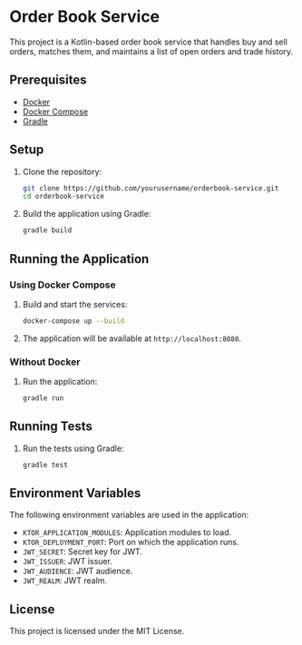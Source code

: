 # Order Book Service

This project is a Kotlin-based order book service that handles buy and sell orders, matches them, and maintains a list of open orders and trade history.

## Prerequisites

- [Docker](https://www.docker.com/get-started)
- [Docker Compose](https://docs.docker.com/compose/install/)
- [Gradle](https://gradle.org/install/)

## Setup

1. Clone the repository:
    ```sh
    git clone https://github.com/yourusername/orderbook-service.git
    cd orderbook-service
    ```

2. Build the application using Gradle:
    ```sh
    gradle build
    ```

## Running the Application

### Using Docker Compose

1. Build and start the services:
    ```sh
    docker-compose up --build
    ```

2. The application will be available at `http://localhost:8080`.

### Without Docker

1. Run the application:
    ```sh
    gradle run
    ```

## Running Tests

1. Run the tests using Gradle:
    ```sh
    gradle test
    ```

## Environment Variables

The following environment variables are used in the application:

- `KTOR_APPLICATION_MODULES`: Application modules to load.
- `KTOR_DEPLOYMENT_PORT`: Port on which the application runs.
- `JWT_SECRET`: Secret key for JWT.
- `JWT_ISSUER`: JWT issuer.
- `JWT_AUDIENCE`: JWT audience.
- `JWT_REALM`: JWT realm.

## License

This project is licensed under the MIT License.